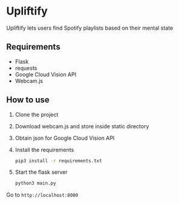 # Upliftify
Upliftify lets users find Spotify playlists based on their mental state

## Requirements
- Flask
- requests
- Google Cloud Vision API
- Webcam.js

## How to use
1. Clone the project
2. Download webcam.js and store inside static directory
3. Obtain json for Google Cloud Vision API

4. Install the requirements
    ```bash
    pip3 install -r requirements.txt
    ```

5. Start the flask server
    ```bash
    python3 main.py
    ```
Go to `http://localhost:8000`
